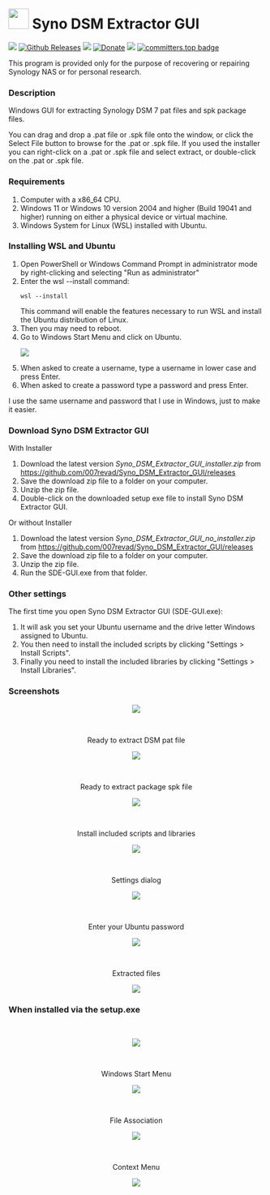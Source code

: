 # <img src="images/icon.png" width="40"> Syno DSM Extractor GUI

<a href="https://github.com/007revad/Syno_DSM_Extractor_GUI/releases"><img src="https://img.shields.io/github/release/007revad/Syno_DSM_Extractor_GUI.svg"></a>
[![Github Releases](https://img.shields.io/github/downloads/007revad/Syno_DSM_Extractor_GUI/total.svg)](https://github.com/007revad/Syno_DSM_Extractor_GUI/releases)
<a href="https://hits.seeyoufarm.com"><img src="https://hits.seeyoufarm.com/api/count/incr/badge.svg?url=https%3A%2F%2Fgithub.com%2F007revad%2FSyno_DSM_Extractor_GUI&count_bg=%2379C83D&title_bg=%23555555&icon=&icon_color=%23E7E7E7&title=views&edge_flat=false"/></a>
[![Donate](https://img.shields.io/badge/Donate-PayPal-green.svg)](https://www.paypal.com/paypalme/007revad)
[![](https://img.shields.io/static/v1?label=Sponsor&message=%E2%9D%A4&logo=GitHub&color=%23fe8e86)](https://github.com/sponsors/007revad)
[![committers.top badge](https://user-badge.committers.top/australia/007revad.svg)](https://user-badge.committers.top/australia/007revad)

This program is provided only for the purpose of recovering or repairing Synology NAS or for personal research.

### Description

Windows GUI for extracting Synology DSM 7 pat files and spk package files.

You can drag and drop a .pat file or .spk file onto the window, or click the Select File button to browse for the .pat or .spk file. If you used the installer you can right-click on a .pat or .spk file and select extract, or double-click on the .pat or .spk file.

### Requirements

1. Computer with a x86_64 CPU.
2. Windows 11 or Windows 10 version 2004 and higher (Build 19041 and higher) running on either a physical device or virtual machine.
3. Windows System for Linux (WSL) installed with Ubuntu.

### Installing WSL and Ubuntu

1. Open PowerShell or Windows Command Prompt in administrator mode by right-clicking and selecting "Run as administrator"
2. Enter the wsl --install command:
    ```
    wsl --install
    ```
    This command will enable the features necessary to run WSL and install the Ubuntu distribution of Linux.
3. Then you may need to reboot.
4. Go to Windows Start Menu and click on Ubuntu.
    <p align="left"><img src="/images/open-ubuntu.png"></p>
6. When asked to create a username, type a username in lower case and press Enter.
7. When asked to create a password type a password and press Enter.

I use the same username and password that I use in Windows, just to make it easier.

### Download Syno DSM Extractor GUI

With Installer

1. Download the latest version _Syno_DSM_Extractor_GUI_installer.zip_ from https://github.com/007revad/Syno_DSM_Extractor_GUI/releases
2. Save the download zip file to a folder on your computer.
3. Unzip the zip file.
4. Double-click on the downloaded setup exe file to install Syno DSM Extractor GUI.

Or without Installer

1. Download the latest version _Syno_DSM_Extractor_GUI_no_installer.zip_ from https://github.com/007revad/Syno_DSM_Extractor_GUI/releases
2. Save the download zip file to a folder on your computer.
3. Unzip the zip file.
4. Run the SDE-GUI.exe from that folder.

### Other settings

The first time you open Syno DSM Extractor GUI (SDE-GUI.exe):
1. It will ask you set your Ubuntu username and the drive letter Windows assigned to Ubuntu.
2. You then need to install the included scripts by clicking "Settings > Install Scripts".
3. Finally you need to install the included libraries by clicking "Settings > Install Libraries".

### Screenshots

<!--- <p align="center">Description of image goes here</p> --->
<p align="center"><img src="/images/about.png"></p>

<br>

<p align="center">Ready to extract DSM pat file</p>
<p align="center"><img src="/images/gui.png"></p>

<br>

<p align="center">Ready to extract package spk file</p>
<p align="center"><img src="/images/gui-spk.png"></p>

<br>

<p align="center">Install included scripts and libraries</p>
<p align="center"><img src="/images/install.png"></p>

<br>

<p align="center">Settings dialog</p>
<p align="center"><img src="/images/settings.png"></p>

<br>

<p align="center">Enter your Ubuntu password</p>
<p align="center"><img src="/images/sudo_pwd.png"></p>

<br>

<p align="center">Extracted files</p>
<p align="center"><img src="/images/extracted.png"></p>

### When installed via the setup.exe

<br>

<!--- <p align="center">Description of image goes here</p> --->
<p align="center"><img src="/images/setup-finished.png"></p>

<br>

<p align="center">Windows Start Menu</p>
<p align="center"><img src="/images/windows-start-menu.png"></p>

<br>

<p align="center">File Association</p>
<p align="center"><img src="/images/file-association.png"></p>

<br>

<p align="center">Context Menu</p>
<p align="center"><img src="/images/context-menu.png"></p>

